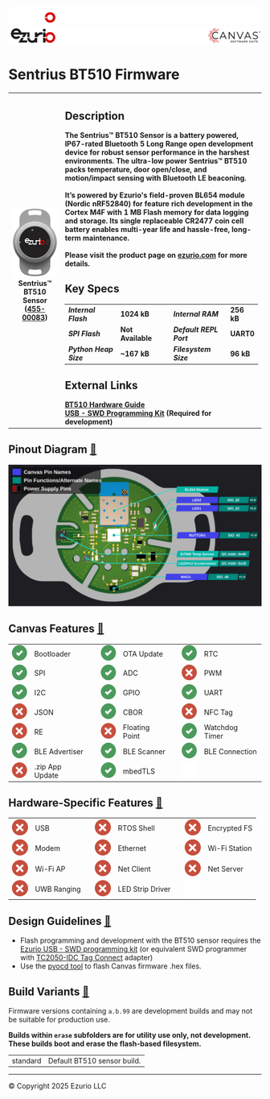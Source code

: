 
<logo>![logo](../img/github_doc_header-dark.png#gh-dark-mode-only)</logo><logo>![logo](../img/github_doc_header-light.png#gh-light-mode-only)</logo>
#  Sentrius BT510 Firmware

<table>
  <tr>
    <th align="center">
      <img width="380" height="1" style="max-width: 100%; height: auto; max-height: 1px; visibility:hidden;"/>
      <a href="img/455-00083.png"><img src="img/455-00083.png"/></a><br/>
      Sentrius™ BT510 Sensor (<a href="https://www.ezurio.com/part/455-00083">455-00083</a>)
    </th>
    <th align="left">
      <h2>Description</h2>
      The Sentrius™ BT510 Sensor is a battery powered, IP67-rated Bluetooth 5 Long Range open development device for robust sensor performance in the harshest environments. The ultra-low power Sentrius™ BT510 packs temperature, door open/close, and motion/impact sensing with Bluetooth LE beaconing.<br/><br/> 
      It’s powered by Ezurio's field-proven BL654 module (Nordic nRF52840) for feature rich development in the Cortex M4F with 1 MB Flash memory for data logging and storage. Its single replaceable CR2477 coin cell battery enables multi-year life and hassle-free, long-term maintenance. <br/><br/>
      Please visit the product page on <a href="https://www.ezurio.com/iot-devices/bluetooth-iot-devices/bt510-bluetooth-5-long-range-ip67-multi-sensor">ezurio.com</a> for more details.
      <h2>Key Specs</h2>
      <table>
        <tr>
          <td><i>Internal Flash</i></td>
          <td>1024 kB</td>
          <td></td>
          <td><i>Internal RAM</i></td>
          <td>256 kB</td>
        </tr>
        <tr>
          <td><i>SPI Flash</i></td>
          <td>Not Available</td>
          <td></td>
          <td><i>Default REPL Port</i></td>
          <td>UART0</td>
        </tr>
        <tr>
          <td><i>Python Heap Size</i></td>
          <td>~167 kB</td>
          <td></td>
          <td><i>Filesystem Size</i></td>
          <td>96 kB</td>
        </tr>
      </table>
      <h2>External Links</h2>
      <a href="https://www.ezurio.com/documentation/hardware-guide-bt510-sensor-firmware-development">BT510 Hardware Guide</a><br/>
      <a href="https://www.ezurio.com/documentation/product-brief-usb-swd-programming-kit">USB - SWD Programming Kit</a> (Required for development)
    </th>
  </tr>
</table>

## Pinout Diagram <a id="pinout_diagram"></a>[🔗](#pinout_diagram)
[![Sentrius BT510 Sensor Pinout Diagram](img/bt510.svg)](img/bt510.svg)

## Canvas Features <a id="canvas_features"></a>[🔗](#canvas_features)
| | | | | | | | |
|--:|:--|---|--:|:--|---|--:|:-- |
| ![X](../img/check-32px.png) | Bootloader           | | ![X](../img/check-32px.png) | OTA Update                | | ![X](../img/check-32px.png) | RTC                       |
| ![x](../img/check-32px.png) | SPI                  | | ![X](../img/check-32px.png) | ADC                       | | ![X](../img/redx-32px.png)  | PWM                       |
| ![x](../img/check-32px.png) | I2C                  | | ![X](../img/check-32px.png) | GPIO                      | | ![X](../img/check-32px.png) | UART                      |
| ![x](../img/redx-32px.png)  | JSON                 | | ![X](../img/check-32px.png) | CBOR                      | | ![X](../img/redx-32px.png)  | NFC Tag                   |
| ![x](../img/redx-32px.png)  | RE                   | | ![X](../img/redx-32px.png)  | Floating Point            | | ![X](../img/check-32px.png) | Watchdog Timer            |
| ![x](../img/check-32px.png) | BLE Advertiser       | | ![X](../img/check-32px.png) | BLE Scanner               | | ![X](../img/check-32px.png) | BLE Connection            |
| ![x](../img/redx-32px.png)  | .zip App Update      | | ![X](../img/check-32px.png) | mbedTLS                   | | ![X](../img/blank-32px.png) |                           |

## Hardware-Specific Features <a id="hardware_specific_features"></a>[🔗](#hardware_specific_features)
| | | | | | | | |
|--:|:--|---|--:|:--|---|--:|:--|
| ![x](../img/redx-32px.png)  | USB          | | ![X](../img/redx-32px.png)  | RTOS Shell       | | ![X](../img/redx-32px.png)  | Encrypted FS     |
| ![x](../img/redx-32px.png)  | Modem        | | ![X](../img/redx-32px.png)  | Ethernet         | | ![X](../img/redx-32px.png) | Wi-Fi Station    |
| ![x](../img/redx-32px.png) | Wi-Fi AP     | | ![X](../img/redx-32px.png) | Net Client       | | ![X](../img/redx-32px.png) | Net Server       |
| ![X](../img/redx-32px.png)  | UWB Ranging  | | ![X](../img/redx-32px.png)  | LED Strip Driver | | ![X](../img/blank-32px.png) |                  |

## Design Guidelines <a id="design_guidelines"></a>[🔗](#design_guidelines)
- Flash programming and development with the BT510 sensor requires the [Ezurio USB - SWD programming kit](https://www.ezurio.com/wireless-modules/programming-kits/usb-swd-programming-kit) (or equivalent SWD programmer with [TC2050-IDC Tag Connect](https://www.tag-connect.com/product/tc2050-idc-tag-connect-2050-idc) adapter)
- Use the [pyocd tool](https://pyocd.io/) to flash Canvas firmware .hex files.

## Build Variants <a id="build_variants"></a>[🔗](#build_variants)
Firmware versions containing `a.b.99` are development builds and may not be suitable for production use.

**Builds within `erase` subfolders are for utility use only, not development. These builds boot and erase the flash-based filesystem.**

| | |
|--:|:--|
| standard                       | Default BT510 sensor build.     |

---
© Copyright 2025 Ezurio LLC
